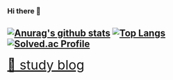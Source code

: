 ### Hi there 👋
[![Anurag's github stats](https://github-readme-stats.vercel.app/api?username=ag502&theme=react&show_icons=true&hide=stars,issues&count_private=true)](https://github.com/anuraghazra/github-readme-stats)
[![Top Langs](https://github-readme-stats.vercel.app/api/top-langs/?username=ag502&layout=compact)](https://github.com/anuraghazra/github-readme-stats)
[![Solved.ac Profile](http://mazassumnida.wtf/api/v2/generate_badge?boj=ag502)](https://solved.ac/ag502/)
----
<a href="https://velog.io/@ag502" style="font-size: 30px">📗 study blog</a>
